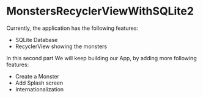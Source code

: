 # MonstersRecyclerViewWithSQLite2

Currently, the application has the following features:

* SQLite Database
* RecyclerView showing the monsters

In this second part We will keep building our App, by adding more following features:

* Create a Monster
* Add Splash screen
* Internationalization

